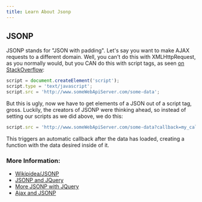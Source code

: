 ```yaml
---
title: Learn About Jsonp
---
```

## JSONP
JSONP stands for "JSON with padding". Let's say you want to make AJAX requests to a different domain. Well, you can't do this with XMLHttpRequest, as you normally would, but you CAN do this with script tags, as seen [on StackOverflow](https://stackoverflow.com/questions/2067472/what-is-jsonp-all-about):

```javascript
script = document.createElement('script');
script.type = 'text/javascript';
script.src = 'http://www.someWebApiServer.com/some-data';
```

But this is ugly, now we have to get elements of a JSON out of a script tag, gross. Luckily, the creators of JSONP were thinking ahead, so instead of setting our scripts as we did above, we do this:

```javascript
script.src = 'http://www.someWebApiServer.com/some-data?callback=my_callback';
```
This triggers an automatic callback after the data has loaded, creating a function with the data desired inside of it. 


### More Information:
*   <a href='https://en.wikipedia.org/wiki/JSONP' target='_blank' rel='nofollow'>Wikipidea/JSONP</a>
*   <a href='https://learn.jquery.com/ajax/working-with-jsonp' target='_blank' rel='nofollow'>JSONP and JQuery</a>
*   <a href='http://api.jquery.com/jquery.getjson/#jsonp' target='_blank' rel='nofollow'>More JSONP with JQuery</a>
*   <a href='http://stackoverflow.com/questions/5943630/basic-example-of-using-ajax-with-jsonp' target='_blank' rel='nofollow'>Ajax and JSONP</a>
